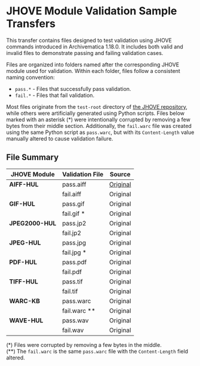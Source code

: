 # JHOVE Module Validation Sample Transfers

This transfer contains files designed to test validation using JHOVE commands introduced in Archivematica 1.18.0. It includes both valid and invalid files to demonstrate passing and failing validation cases.

Files are organized into folders named after the corresponding JHOVE module used for validation. Within each folder, files follow a consistent naming convention:

* `pass.*` - Files that successfully pass validation.
* `fail.*` - Files that fail validation.

Most files originate from the `test-root` directory of [the JHOVE repository](https://github.com/openpreserve/jhove/), while others were artificially generated using Python scripts. Files below marked with an asterisk (\*) were intentionally corrupted by removing a few bytes from their middle section. Additionally, the `fail.warc` file was created using the same Python script as `pass.warc`, but with its `Content-Length` value manually altered to cause validation failure.

## File Summary

| JHOVE Module     | Validation File | Source   |
|------------------|-----------------|----------|
| **AIFF-HUL**     | pass.aiff       | [Original](https://github.com/openpreserve/jhove/blob/c1db6d76fff02470d012909ee15b1a969a5e7422/test-root/corpora/examples/modules/AIFF-hul/8-Bit-Noise-1.aif) |
|                  | fail.aiff       | Original |
| **GIF-HUL**      | pass.gif        | Original |
|                  | fail.gif *      | Original |
| **JPEG2000-HUL** | pass.jp2        | Original |
|                  | fail.jp2        | Original |
| **JPEG-HUL**     | pass.jpg        | Original |
|                  | fail.jpg *      | Original |
| **PDF-HUL**      | pass.pdf        | Original |
|                  | fail.pdf        | Original |
| **TIFF-HUL**     | pass.tif        | Original |
|                  | fail.tif        | Original |
| **WARC-KB**      | pass.warc       | Original |
|                  | fail.warc **    | Original |
| **WAVE-HUL**     | pass.wav        | Original |
|                  | fail.wav        | Original |

(\*) Files were corrupted by removing a few bytes in the middle.  
(\*\*) The `fail.warc` is the same `pass.warc` file with the `Content-Length` field altered.
